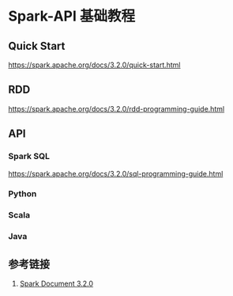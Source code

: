 # Spark-API 基础教程


## Quick Start

https://spark.apache.org/docs/3.2.0/quick-start.html

## RDD

https://spark.apache.org/docs/3.2.0/rdd-programming-guide.html


## API

### Spark SQL

https://spark.apache.org/docs/3.2.0/sql-programming-guide.html

### Python


### Scala


### Java



## 参考链接
1. [Spark Document 3.2.0](https://spark.apache.org/docs/3.2.0/)